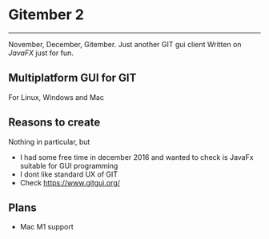 # Gitember 2
---
November, December, Gitember. Just another GIT gui client
Written on *JavaFX* just for fun. 

## Multiplatform GUI for GIT

For Linux, Windows and Mac


## Reasons to create 

Nothing in particular, but 
 * I had some free time in december 2016 and wanted to check is JavaFx suitable for GUI programming
 * I dont like standard UX of GIT
 * Check https://www.gitgui.org/

## Plans 

 * Mac M1 support




